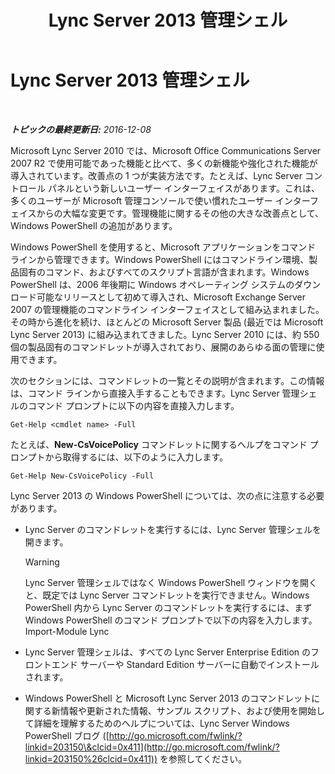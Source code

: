 ﻿---
title: Lync Server 2013 管理シェル
TOCTitle: Lync Server 2013 管理シェル
ms:assetid: 674b523b-c0b7-4ed6-9e67-afa6e8ac7e12
ms:mtpsurl: https://technet.microsoft.com/ja-jp/library/Gg398474(v=OCS.15)
ms:contentKeyID: 48272354
ms.date: 12/10/2016
mtps_version: v=OCS.15
ms.translationtype: HT
---

# Lync Server 2013 管理シェル

 

_**トピックの最終更新日:** 2016-12-08_

Microsoft Lync Server 2010 では、Microsoft Office Communications Server 2007 R2 で使用可能であった機能と比べて、多くの新機能や強化された機能が導入されています。改善点の 1 つが実装方法です。たとえば、Lync Server コントロール パネルという新しいユーザー インターフェイスがあります。これは、多くのユーザーが Microsoft 管理コンソールで使い慣れたユーザー インターフェイスからの大幅な変更です。管理機能に関するその他の大きな改善点として、Windows PowerShell の追加があります。

Windows PowerShell を使用すると、Microsoft アプリケーションをコマンド ラインから管理できます。Windows PowerShell にはコマンドライン環境、製品固有のコマンド、およびすべてのスクリプト言語が含まれます。Windows PowerShell は、2006 年後期に Windows オペレーティング システムのダウンロード可能なリリースとして初めて導入され、Microsoft Exchange Server 2007 の管理機能のコマンドライン インターフェイスとして組み込まれました。その時から進化を続け、ほとんどの Microsoft Server 製品 (最近では Microsoft Lync Server 2013) に組み込まれてきました。Lync Server 2010 には、約 550 個の製品固有のコマンドレットが導入されており、展開のあらゆる面の管理に使用できます。

次のセクションには、コマンドレットの一覧とその説明が含まれます。この情報は、コマンド ラインから直接入手することもできます。Lync Server 管理シェルのコマンド プロンプトに以下の内容を直接入力します。

    Get-Help <cmdlet name> -Full

たとえば、**New-CsVoicePolicy** コマンドレットに関するヘルプをコマンド プロンプトから取得するには、以下のように入力します。

    Get-Help New-CsVoicePolicy -Full

Lync Server 2013 の Windows PowerShell については、次の点に注意する必要があります。

  - Lync Server のコマンドレットを実行するには、Lync Server 管理シェルを開きます。
    

    > [!WARNING]
    > Lync Server 管理シェルではなく Windows PowerShell ウィンドウを開くと、既定では Lync Server コマンドレットを実行できません。Windows PowerShell 内から Lync Server のコマンドレットを実行するには、まず Windows PowerShell のコマンド プロンプトで以下の内容を入力します。<BR>Import-Module Lync



  - Lync Server 管理シェルは、すべての Lync Server Enterprise Edition のフロントエンド サーバーや Standard Edition サーバーに自動でインストールされます。

  - Windows PowerShell と Microsoft Lync Server 2013 のコマンドレットに関する新情報や更新された情報、サンプル スクリプト、および使用を開始して詳細を理解するためのヘルプについては、Lync Server Windows PowerShell ブログ ([http://go.microsoft.com/fwlink/?linkid=203150\&clcid=0x411](http://go.microsoft.com/fwlink/?linkid=203150%26clcid=0x411)) を参照してください。

